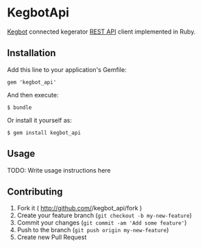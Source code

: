 # KegbotApi

[Kegbot](https://kegbot.org/) connected kegerator [REST API](https://kegbot.org/docs/api/) client implemented in Ruby. 

## Installation

Add this line to your application's Gemfile:

    gem 'kegbot_api'

And then execute:

    $ bundle

Or install it yourself as:

    $ gem install kegbot_api

## Usage

TODO: Write usage instructions here

## Contributing

1. Fork it ( http://github.com/<my-github-username>/kegbot_api/fork )
2. Create your feature branch (`git checkout -b my-new-feature`)
3. Commit your changes (`git commit -am 'Add some feature'`)
4. Push to the branch (`git push origin my-new-feature`)
5. Create new Pull Request
